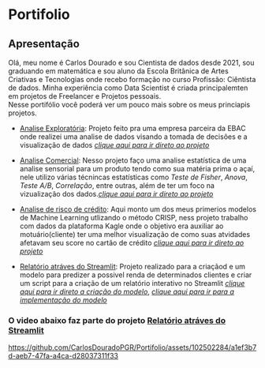 # Portifolio
## Apresentação
Olá, meu nome é Carlos Dourado e sou Cientista de dados desde 2021, sou graduando em matemática e sou aluno da Escola Britânica de Artes Criativas e Tecnologias onde recebo formação no curso Profissão: Ciêntista de dados. Minha experiência como Data Scientist é criada principalemten em projetos de Freelancer e Projetos pessoais. <br>
Nesse portifólio você poderá ver um pouco mais sobre os meus princiapis projetos.
- [Analise Exploratória](https://github.com/CarlosDouradoPGR/Portifolio/blob/main/Analise_Exploratoria/Analise_exp.ipynb): Projeto feito pra uma empresa parceira da EBAC onde realizei uma analise de dados visando a tomada de decisôes e a visualização de dados [_clique aqui para ir direto ao projeto_](https://github.com/CarlosDouradoPGR/Portifolio/blob/main/Analise_Exploratoria/Analise_exp.ipynb)

- [Analise Comercial](https://github.com/CarlosDouradoPGR/Portifolio/tree/main/Analise_comercial): Nesso projeto faço uma analise estatística de uma analise sensorial para um produto tendo como sua matéria prima o açaí, nele utilizo várias técnincas estatísticas como _Teste de Fisher_, _Anova_, _Teste A/B_, _Correlação_, entre outras, além de ter um foco na vizualização dos dados.[_clique aqui para ir direto ao projeto_](https://github.com/CarlosDouradoPGR/Portifolio/blob/main/Analise_comercial/Bala_acai.ipynb)

- [Analise de risco de crédito](https://github.com/CarlosDouradoPGR/Portifolio/tree/main/Credit_Score): Aqui monto um dos meus primerios modelos de Machine Learning utlizando o método CRISP, ness projeto trabalho com dados da plataforma Kagle onde o objetivo era auxiliar ao motuário(cliente) ter uma melhor visualização de como suas atvidades afetavam seu score no cartão de crédito [_clique aqui para ir direto ao projeto_](https://github.com/CarlosDouradoPGR/Portifolio/blob/main/Credit_Score/Classificação%20de%20crédito.ipynb)

- [Relatório atráves do Streamlit](https://github.com/CarlosDouradoPGR/Portifolio/tree/main/Streamlit): Projeto realizado para a criaçãod e um modelo para predizer a possivel renda de determinados clientes e criar um script para a criação de um relatório interativo no Streamlit [_clique aqui para ir direto a criação do modelo_](https://github.com/CarlosDouradoPGR/Portifolio/blob/main/Streamlit/Modelo_regressao.ipynb), [_clique aqui para ir para a implementação do modelo_](https://github.com/CarlosDouradoPGR/Portifolio/blob/main/Streamlit/Modelo_regressao.ipynb)

### O video abaixo faz parte do projeto [Relatório atráves do Streamlit](https://github.com/CarlosDouradoPGR/Portifolio/tree/main/Streamlit)
https://github.com/CarlosDouradoPGR/Portifolio/assets/102502284/a1ef3b7d-aeb7-47fa-a4ca-d28037311f33

